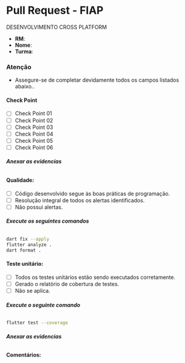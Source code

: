 # Pull Request - FIAP
DESENVOLVIMENTO CROSS PLATFORM

* **RM**:
* **Nome**:
* **Turma**: 
  
### Atenção
* Assegure-se de completar devidamente todos os campos listados abaixo..

#### Check Point
* [ ] Check Point 01
* [ ] Check Point 02
* [ ] Check Point 03
* [ ] Check Point 04
* [ ] Check Point 05
* [ ] Check Point 06

###### **Anexar as evidencias**

#### Qualidade:
* [ ] Código desenvolvido segue às boas práticas de programação.
* [ ] Resolução integral de todos os alertas identificados.
* [ ] Não possui alertas.

###### **Execute os seguintes comandos**
```sh
dart fix --apply
flutter analyze .
dart format .
```

#### Teste unitário:
* [ ] Todos os testes unitários estão sendo executados corretamente.
* [ ] Gerado o relatório de cobertura de testes.
* [ ] Não se aplica.

###### **Execute o seguinte comando**
```sh
flutter test --coverage
```

###### **Anexar as evidencias**

#### Comentários:

